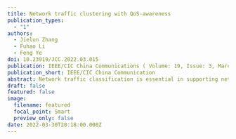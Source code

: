```yaml
---
title: Network traffic clustering with QoS-awareness
publication_types:
  - "1"
authors:
  - Jielun Zhang
  - Fuhao Li
  - Feng Ye
doi: 10.23919/JCC.2022.03.015
publication: IEEE/CIC China Communications ( Volume: 19, Issue: 3, March 2022) 
publication_short: IEEE/CIC China Communication
abstract: Network traffic classification is essential in supporting network measurement and management. Many existing traffic classification approaches provide application-level results regardless of the network quality of service (QoS) requirements. In practice, traffic flows from the same application may have irregular network behaviors that should be identified to various QoS classes for best network resource management. To address the issues, we propose to conduct traffic classification with two newly defined QoS-aware features, i.e., inter-APP similarity and intra-APP diversity. The inter-APP similarity represents the close QoS association between the traffic flows that originate from the different Internet applications. The intra-APP diversity describes the QoS variety of the traffic even among those originated from the same Internet application. The core of performing the QoS-aware feature extraction is a Long-Short Term Memory neural network based Autoencoder (LSTM-AE). The QoS-aware features extracted by the encoder part of the LSTM-AE are then clustered into the corresponding QoS classes. Real-life data from multiple applications are collected to evaluate the proposed QoS-aware network traffic classification approach. The evaluation results demonstrate the efficacy of the extracted QoS-aware features in supporting the traffic classification, which can further contribute to future network measurement and management.
draft: false
featured: false
image:
  filename: featured
  focal_point: Smart
  preview_only: false
date: 2022-03-30T20:18:00.000Z
---
```

